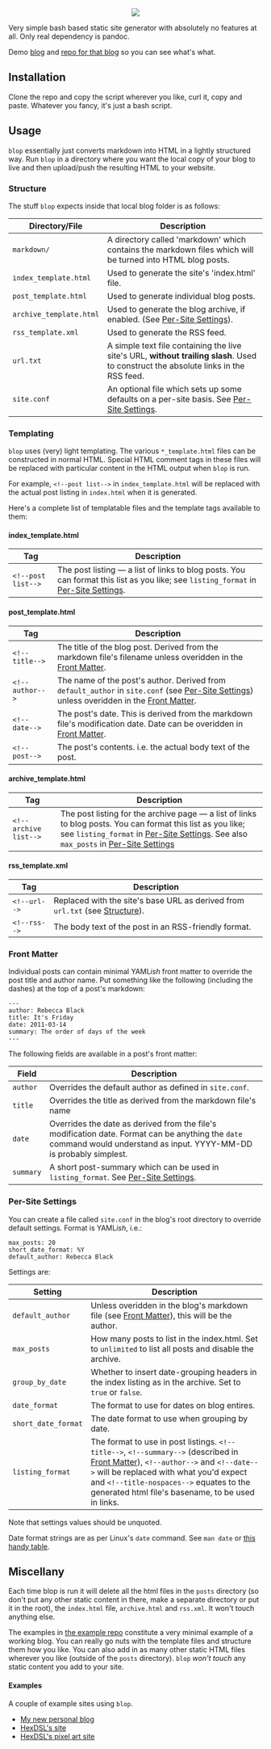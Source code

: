 <div align="center">
<img src="blop_logo.png" />
</div>

Very simple bash based static site generator with absolutely no features at all. Only real dependency is pandoc.

Demo [blog](https://uoou.gitlab.io/blop_blog/) and [repo for that blog](https://gitlab.com/uoou/blop_blog/tree/master/public) so you can see what's what.

## Installation

Clone the repo and copy the script wherever you like, curl it, copy and paste. Whatever you fancy, it's just a bash script.

## Usage

`blop` essentially just converts markdown into HTML in a lightly structured way. Run `blop` in a directory where you want the local copy of your blog to live and then upload/push the resulting HTML to your website.

### Structure

The stuff `blop` expects inside that local blog folder is as follows:

| Directory/File | Description |
| - | - |
| `markdown/` | A directory called 'markdown' which contains the markdown files which will be turned into HTML blog posts. |
| `index_template.html` | Used to generate the site's 'index.html' file. |
| `post_template.html` | Used to generate individual blog posts. |
| `archive_template.html` | Used to generate the blog archive, if enabled. (See [Per-Site Settings](#per-site-settings)). |
| `rss_template.xml` | Used to generate the RSS feed. |
| `url.txt` | A simple text file containing the live site's URL, **without trailing slash**. Used to construct the absolute links in the RSS feed. |
| `site.conf` | An optional file which sets up some defaults on a per-site basis. See [Per-Site Settings](#per-site-settings). |

### Templating

`blop` uses (very) light templating. The various `*_template.html` files can be constructed in normal HTML. Special HTML comment tags in these files will be replaced with particular content in the HTML output when `blop` is run.

For example, `<!--post list-->` in `index_template.html` will be replaced with the actual post listing in `index.html` when it is generated.

Here's a complete list of templatable files and the template tags available to them:

#### index_template.html

| Tag | Description |
| - | - |
| `<!--post list-->` | The post listing — a list of links to blog posts. You can format this list as you like; see `listing_format` in [Per-Site Settings](#per-site-settings). |

#### post_template.html

| Tag | Description |
| - | - |
| `<!--title-->` | The title of the blog post. Derived from the markdown file's filename unless overidden in the [Front Matter](#front-matter). |
| `<!--author-->` | The name of the post's author. Derived from `default_author` in `site.conf` (see [Per-Site Settings](#per-site-settings)) unless overidden in the [Front Matter](#front-matter). |
| `<!--date-->` | The post's date. This is derived from the markdown file's modification date. Date can be overidden in [Front Matter](#front-matter). |
| `<!--post-->` | The post's contents. i.e. the actual body text of the post. |

#### archive_template.html

| Tag | Description |
| - | - |
| `<!--archive list-->` | The post listing for the archive page — a list of links to blog posts. You can format this list as you like; see `listing_format` in [Per-Site Settings](#per-site-settings). See also `max_posts` in [Per-Site Settings](#per-site-settings) |

#### rss_template.xml

| Tag | Description |
| - | - |
| `<!--url-->` | Replaced with the site's base URL as derived from `url.txt` (see [Structure](#structure)). |
| `<!--rss-->` | The body text of the post in an RSS-friendly format. |

### Front Matter

Individual posts can contain minimal YAML*ish* front matter to override the post title and author name. Put something like the following (including the dashes) at the top of a post's markdown:

```
---
author: Rebecca Black
title: It's Friday
date: 2011-03-14
summary: The order of days of the week
---
```

The following fields are available in a post's front matter:

| Field | Description |
|-|-|
| `author` | Overrides the default author as defined in `site.conf`. |
| `title` | Overrides the title as derived from the markdown file's name |
| `date` | Overrides the date as derived from the file's modification date. Format can be anything the `date` command would understand as input. YYYY-MM-DD is probably simplest. |
| `summary` | A short post-summary which can be used in `listing_format`. See [Per-Site Settings](#per-site-settings). |
### Per-Site Settings

You can create a file called `site.conf` in the blog's root directory to override default settings. Format is YAML*ish*, i.e.:

```
max_posts: 20
short_date_format: %Y
default_author: Rebecca Black
```

Settings are:

| Setting | Description |
|-|-|
| `default_author` | Unless overidden in the blog's markdown file (see [Front Matter](#front-matter)), this will be the author. |
| `max_posts` | How many posts to list in the index.html. Set to `unlimited` to list all posts and disable the archive. |
| `group_by_date` | Whether to insert date-grouping headers in the index listing as in the archive. Set to `true` or `false`. |
| `date_format` | The format to use for dates on blog entires. |
| `short_date_format` | The date format to use when grouping by date. |
| `listing_format` | The format to use in post listings. `<!--title-->`, `<!--summary-->` (described in [Front Matter](#front-matter)), `<!--author-->` and `<!--date-->` will be replaced with what you'd expect and `<!--title-nospaces-->` equates to the generated html file's basename, to be used in links. |

Note that settings values should be unquoted.

Date format strings are as per Linux's `date` command. See `man date` or [this handy table](https://www.tutorialkart.com/bash-shell-scripting/bash-date-format-options-examples/#list-of-bash-date-formatting-options).

## Miscellany

Each time blop is run it will delete all the html files in the `posts` directory (so don't put any other static content in there, make a separate directory or put it in the root), the `index.html` file, `archive.html` and `rss.xml`. It won't touch anything else.

The examples in [the example repo](https://gitlab.com/uoou/blop_blog/tree/master/public) constitute a very minimal example of a working blog. You can really go nuts with the template files and structure them how you like. You can also add in as many other static HTML files wherever you like (outside of the `posts` directory). `blop` *won't touch* any static content you add to your site.

#### Examples

A couple of example sites using `blop`.

* [My new personal blog](https://friendo.monster/)
* [HexDSL's site](https://hexdsl.co.uk/)
* [HexDSL's pixel art site](https://pixelfridge.club/)
